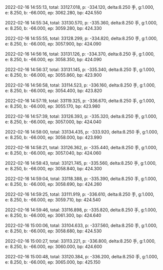2022-02-16 14:55:13, total: 33127.018, p: -334.120, delta:8.250 手, g:1.000, e: 8.250, b: -66.000, ep: 3062.280, bp: 424.550

2022-02-16 14:55:34, total: 33130.570, p: -335.360, delta:8.250 手, g:1.000, e: 8.250, b: -66.000, ep: 3059.280, bp: 424.330

2022-02-16 14:55:55, total: 33128.299, p: -334.820, delta:8.250 手, g:1.000, e: 8.250, b: -66.000, ep: 3057.900, bp: 424.090

2022-02-16 14:56:16, total: 33131.126, p: -334.370, delta:8.250 手, g:1.000, e: 8.250, b: -66.000, ep: 3058.350, bp: 424.090

2022-02-16 14:56:37, total: 33131.145, p: -335.340, delta:8.250 手, g:1.000, e: 8.250, b: -66.000, ep: 3055.860, bp: 423.900

2022-02-16 14:56:58, total: 33114.523, p: -336.160, delta:8.250 手, g:1.000, e: 8.250, b: -66.000, ep: 3054.400, bp: 423.820

2022-02-16 14:57:19, total: 33119.325, p: -336.670, delta:8.250 手, g:1.000, e: 8.250, b: -66.000, ep: 3055.170, bp: 423.980

2022-02-16 14:57:39, total: 33126.393, p: -335.320, delta:8.250 手, g:1.000, e: 8.250, b: -66.000, ep: 3057.000, bp: 424.040

2022-02-16 14:58:00, total: 33134.435, p: -333.920, delta:8.250 手, g:1.000, e: 8.250, b: -66.000, ep: 3058.000, bp: 423.990

2022-02-16 14:58:21, total: 33126.362, p: -335.440, delta:8.250 手, g:1.000, e: 8.250, b: -66.000, ep: 3057.040, bp: 424.060

2022-02-16 14:58:43, total: 33121.745, p: -335.560, delta:8.250 手, g:1.000, e: 8.250, b: -66.000, ep: 3058.840, bp: 424.300

2022-02-16 14:59:04, total: 33118.388, p: -335.390, delta:8.250 手, g:1.000, e: 8.250, b: -66.000, ep: 3058.690, bp: 424.260

2022-02-16 14:59:25, total: 33111.919, p: -336.610, delta:8.250 手, g:1.000, e: 8.250, b: -66.000, ep: 3059.710, bp: 424.540

2022-02-16 14:59:46, total: 33116.898, p: -335.820, delta:8.250 手, g:1.000, e: 8.250, b: -66.000, ep: 3061.300, bp: 424.640

2022-02-16 15:00:06, total: 33104.633, p: -337.560, delta:8.250 手, g:1.000, e: 8.250, b: -66.000, ep: 3058.680, bp: 424.530

2022-02-16 15:00:27, total: 33113.221, p: -336.800, delta:8.250 手, g:1.000, e: 8.250, b: -66.000, ep: 3060.000, bp: 424.600

2022-02-16 15:00:48, total: 33120.384, p: -336.200, delta:8.250 手, g:1.000, e: 8.250, b: -66.000, ep: 3065.000, bp: 425.150